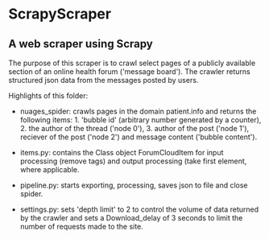 # ScrapyScraper
## A web scraper using Scrapy 

The purpose of this scraper is to crawl select pages of a publicly available section of an online health forum ('message board'). The crawler returns structured json data from the messages posted by users. 

Highlights of this folder: 

  * nuages_spider: crawls pages in the domain patient.info and returns the following items: 1. 'bubble id' (arbitrary number generated by  a counter), 2. the author of the thread ('node 0'), 3. author of the post ('node 1'), reciever of the post ('node 2') and message content ('bubble content').  
 
  * items.py: contains the Class object ForumCloudItem for input processing (remove tags) and output processing (take first element, where applicable. 
  
  * pipeline.py: starts exporting, processing, saves json to file and close spider. 
  
  * settings.py: sets 'depth limit' to 2 to control the volume of data returned by the crawler and sets a Download_delay of 3 seconds to limit the number of requests made to the site. 


  
